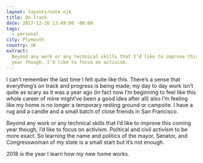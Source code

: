 ```yaml
---
layout: layouts/note.njk
title: On Track
date: 2017-12-26 13:49:00 -08:00
tags:
  - personal
city: Plymouth
country: UK
extract:
  Beyond any work or any technical skills that I’d like to improve this coming
  year though, I’d like to focus on activism.
---
```


I can’t remember the last time I felt quite like this. There’s a sense that everything’s on track and progress is being made; my day to day work isn’t quite as scary as it was a year ago (in fact now I’m beginning to feel like this whole career of mine might’ve been a good idea after all) also I’m feeling like my home is no longer a temporary resting ground or campsite. I have a rug and a candle and a small batch of close friends in San Francisco.

Beyond any work or any technical skills that I’d like to improve this coming year though, I’d like to focus on activism. Political and civil activism to be more exact. So learning the name and politics of the mayor, Senator, and Congresswoman of my state is a small start but it’s not enough.

2018 is the year I learn how my new home works.
